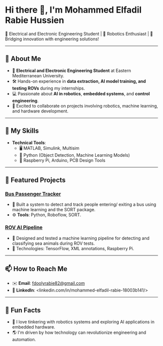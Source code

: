 # Hi there 👋, I'm Mohammed Elfadil Rabie Hussien

🚀 Electrical and Electronic Engineering Student | 🤖 Robotics Enthusiast
| 🌟 Bridging innovation with engineering solutions!

---

## 🌟 About Me

- 🏫 **Electrical and Electronic Engineering Student**
 at Eastern Mediterranean University.  
- 🛠️ Hands-on experience in
**data extraction, AI model training, and testing ROVs** during my internships.
- 💻 Passionate about **AI in robotics**, **embedded systems**, and
 **control engineering**.  
- 🤝 Excited to collaborate on projects involving robotics, machine learning,
 and hardware development.  

---

## 🚀 My Skills

- **Technical Tools**:  
  - 🖥️ MATLAB, Simulink, Multisim  
  - 🐍 Python (Object Detection, Machine Learning Models)  
  - 🧰 Raspberry Pi, Arduino, PCB Design Tools  

---

## 📂 Featured Projects

### [Bus Passenger Tracker](https://github.com/YourUsername/BusPassengerTracker)

- 🚌 Built a system to detect and track people entering/
exiting a bus using machine learning and the SORT package.  
- ⚙️ **Tools**: Python, Roboflow, SORT.

### [ROV AI Pipeline](https://github.com/YourUsername/ROV-AI-Pipeline)

- 🌊 Designed and tested a machine learning pipeline for detecting and
classifying sea animals during ROV tests.  
- 🧠 Technologies: TensorFlow, XML annotations, Raspberry Pi.

---

## 📫 How to Reach Me

- ✉️ **Email**: <fdoolyrabie82@gmail.com>  
- 💼 **LinkedIn**: <linkedin.com/in/mohammed-elfadil-rabie-18003b141/>
  
---

## 🎯 Fun Facts

- 🤖 I love tinkering with robotics systems
and exploring AI applications in embedded hardware.  
- 🌎 I'm driven by how technology can revolutionize engineering and automation.
